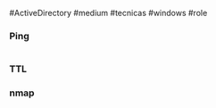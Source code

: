 #ActiveDirectory #medium #tecnicas #windows #role 
### Ping
```python

```

### TTL

### nmap
```python

```

